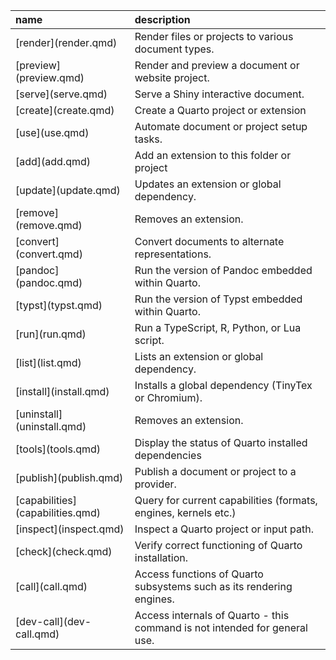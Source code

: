 <table>
 <thead>
  <tr>
   <th style="text-align:left;"> name </th>
   <th style="text-align:left;"> description </th>
  </tr>
 </thead>
<tbody>
  <tr>
   <td style="text-align:left;"> [render](render.qmd) </td>
   <td style="text-align:left;"> Render files or projects to various document types. </td>
  </tr>
  <tr>
   <td style="text-align:left;"> [preview](preview.qmd) </td>
   <td style="text-align:left;"> Render and preview a document or website project. </td>
  </tr>
  <tr>
   <td style="text-align:left;"> [serve](serve.qmd) </td>
   <td style="text-align:left;"> Serve a Shiny interactive document. </td>
  </tr>
  <tr>
   <td style="text-align:left;"> [create](create.qmd) </td>
   <td style="text-align:left;"> Create a Quarto project or extension </td>
  </tr>
  <tr>
   <td style="text-align:left;"> [use](use.qmd) </td>
   <td style="text-align:left;"> Automate document or project setup tasks. </td>
  </tr>
  <tr>
   <td style="text-align:left;"> [add](add.qmd) </td>
   <td style="text-align:left;"> Add an extension to this folder or project </td>
  </tr>
  <tr>
   <td style="text-align:left;"> [update](update.qmd) </td>
   <td style="text-align:left;"> Updates an extension or global dependency. </td>
  </tr>
  <tr>
   <td style="text-align:left;"> [remove](remove.qmd) </td>
   <td style="text-align:left;"> Removes an extension. </td>
  </tr>
  <tr>
   <td style="text-align:left;"> [convert](convert.qmd) </td>
   <td style="text-align:left;"> Convert documents to alternate representations. </td>
  </tr>
  <tr>
   <td style="text-align:left;"> [pandoc](pandoc.qmd) </td>
   <td style="text-align:left;"> Run the version of Pandoc embedded within Quarto. </td>
  </tr>
  <tr>
   <td style="text-align:left;"> [typst](typst.qmd) </td>
   <td style="text-align:left;"> Run the version of Typst embedded within Quarto. </td>
  </tr>
  <tr>
   <td style="text-align:left;"> [run](run.qmd) </td>
   <td style="text-align:left;"> Run a TypeScript, R, Python, or Lua script. </td>
  </tr>
  <tr>
   <td style="text-align:left;"> [list](list.qmd) </td>
   <td style="text-align:left;"> Lists an extension or global dependency. </td>
  </tr>
  <tr>
   <td style="text-align:left;"> [install](install.qmd) </td>
   <td style="text-align:left;"> Installs a global dependency (TinyTex or Chromium). </td>
  </tr>
  <tr>
   <td style="text-align:left;"> [uninstall](uninstall.qmd) </td>
   <td style="text-align:left;"> Removes an extension. </td>
  </tr>
  <tr>
   <td style="text-align:left;"> [tools](tools.qmd) </td>
   <td style="text-align:left;"> Display the status of Quarto installed dependencies </td>
  </tr>
  <tr>
   <td style="text-align:left;"> [publish](publish.qmd) </td>
   <td style="text-align:left;"> Publish a document or project to a provider. </td>
  </tr>
  <tr>
   <td style="text-align:left;"> [capabilities](capabilities.qmd) </td>
   <td style="text-align:left;"> Query for current capabilities (formats, engines, kernels etc.) </td>
  </tr>
  <tr>
   <td style="text-align:left;"> [inspect](inspect.qmd) </td>
   <td style="text-align:left;"> Inspect a Quarto project or input path. </td>
  </tr>
  <tr>
   <td style="text-align:left;"> [check](check.qmd) </td>
   <td style="text-align:left;"> Verify correct functioning of Quarto installation. </td>
  </tr>
  <tr>
   <td style="text-align:left;"> [call](call.qmd) </td>
   <td style="text-align:left;"> Access functions of Quarto subsystems such as its rendering engines. </td>
  </tr>
  <tr>
   <td style="text-align:left;"> [dev-call](dev-call.qmd) </td>
   <td style="text-align:left;"> Access internals of Quarto - this command is not intended for general use. </td>
  </tr>
</tbody>
</table>

